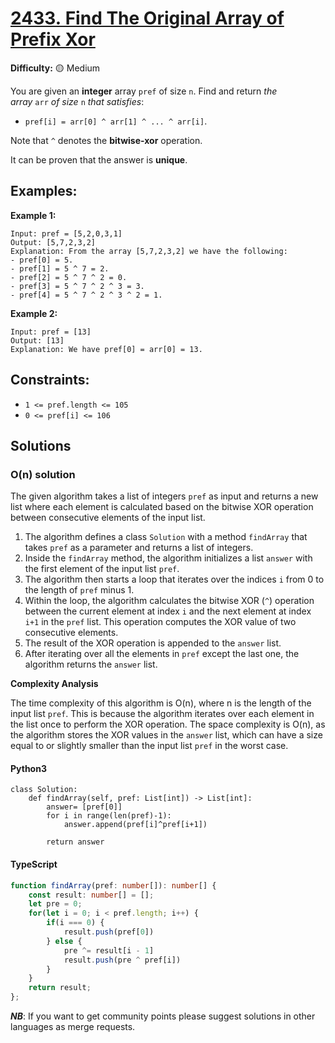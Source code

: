 # [2433. Find The Original Array of Prefix Xor](https://leetcode.com/problems/find-the-original-array-of-prefix-xor/)

**Difficulty:** :yellow_circle: Medium

You are given an **integer** array `pref` of size `n`. Find and return *the array* `arr` *of size* `n` *that satisfies*:

- `pref[i] = arr[0] ^ arr[1] ^ ... ^ arr[i]`.

Note that `^` denotes the **bitwise-xor** operation.

It can be proven that the answer is **unique**.

## Examples:

**Example 1:**

```
Input: pref = [5,2,0,3,1]
Output: [5,7,2,3,2]
Explanation: From the array [5,7,2,3,2] we have the following:
- pref[0] = 5.
- pref[1] = 5 ^ 7 = 2.
- pref[2] = 5 ^ 7 ^ 2 = 0.
- pref[3] = 5 ^ 7 ^ 2 ^ 3 = 3.
- pref[4] = 5 ^ 7 ^ 2 ^ 3 ^ 2 = 1.

```

**Example 2:**

```
Input: pref = [13]
Output: [13]
Explanation: We have pref[0] = arr[0] = 13.

```

## Constraints:

- `1 <= pref.length <= 105`
- `0 <= pref[i] <= 106`

## Solutions

### O(n) solution

The given algorithm takes a list of integers `pref` as input and returns a new list where each element is calculated based on the bitwise XOR operation between consecutive elements of the input list.

1. The algorithm defines a class `Solution` with a method `findArray` that takes `pref` as a parameter and returns a list of integers.
2. Inside the `findArray` method, the algorithm initializes a list `answer` with the first element of the input list `pref`.
3. The algorithm then starts a loop that iterates over the indices `i` from 0 to the length of `pref` minus 1.
4. Within the loop, the algorithm calculates the bitwise XOR (`^`) operation between the current element at index `i` and the next element at index `i+1` in the `pref` list. This operation computes the XOR value of two consecutive elements.
5. The result of the XOR operation is appended to the `answer` list.
6. After iterating over all the elements in `pref` except the last one, the algorithm returns the `answer` list.

**Complexity Analysis**

The time complexity of this algorithm is O(n), where n is the length of the input list `pref`. This is because the algorithm iterates over each element in the list once to perform the XOR operation.
The space complexity is O(n), as the algorithm stores the XOR values in the `answer` list, which can have a size equal to or slightly smaller than the input list `pref` in the worst case.

#### Python3

```python3
class Solution:
    def findArray(self, pref: List[int]) -> List[int]:
        answer= [pref[0]]
        for i in range(len(pref)-1):
            answer.append(pref[i]^pref[i+1])

        return answer
```

#### TypeScript

``` typescript
function findArray(pref: number[]): number[] {
    const result: number[] = [];
    let pre = 0;
    for(let i = 0; i < pref.length; i++) {
        if(i === 0) {
            result.push(pref[0])
        } else {
            pre ^= result[i - 1] 
            result.push(pre ^ pref[i])
        }
    }
    return result;
};

```

***NB***: If you want to get community points please suggest solutions in other languages as merge requests.
